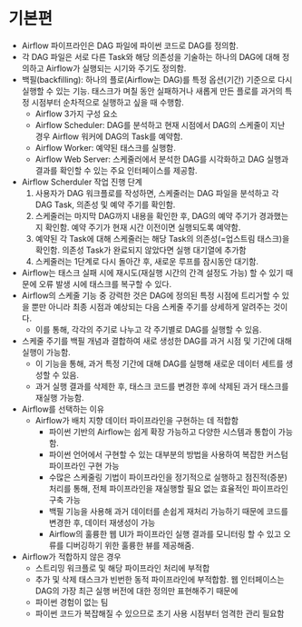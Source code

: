 # 기본편
- Airflow 파이프라인은 DAG 파일에 파이썬 코드로 DAG를 정의함.
- 각 DAG 파일은 서로 다른 Task와 해당 의존성을 기술하는 하나의 DAG에 대해 정의하고 Airflow가 실행되는 시기와 주기도 정의함.
- 백필(backfilling): 하나의 플로(Airflow는 DAG)를 특정 옵션(기간) 기준으로 다시 실행할 수 있는 기능. 태스크가 며칠 동안 실패하거나 새롭게 만든 플로를 과거의 특정 시점부터 순차적으로 실행하고 싶을 때 수행함.
  - Airflow 3가지 구성 요소
  - Airflow Scheduler: DAG를 분석하고 현재 시점에서 DAG의 스케줄이 지난 경우 Airflow 워커에 DAG의 Task를 예약함.
  - Airflow Worker: 예약된 태스크를 실행함.
  - Airflow Web Server: 스케줄러에서 분석한 DAG를 시각화하고 DAG 실행과 결과를 확인할 수 있는 주요 인터페이스를 제공함.
- Airflow Scherduler 작업 진행 단계
  1. 사용자가 DAG 워크플로를 작성하면, 스케줄러는 DAG 파일을 분석하고 각 DAG Task, 의존성 및 예약 주기를 확인함.
  2. 스케줄러는 마지막 DAG까지 내용을 확인한 후, DAG의 예약 주기가 경과했는지 확인함. 예약 주기가 현재 시간 이전이면 실행되도록 예약함.
  3. 예약된 각 Task에 대해 스케줄러는 해당 Task의 의존성(=업스트림 태스크)을 확인함. 의존성 Task가 완료되지 않았다면 실행 대기열에 추가함
  4. 스케줄러는 1단계로 다시 돌아간 후, 새로운 루프를 잠시동안 대기함.
- Airflow는 태스크 실패 시에 재시도(재실행 시간의 간격 설정도 가능) 할 수 있기 때문에 오류 발생 시에 태스크를 복구할 수 있다.
- Airflow의 스케줄 기능 중 강력한 것은 DAG에 정의된 특정 시점에 트리거할 수 있을 뿐만 아니라 최종 시점과 예상되는 다음 스케줄 주기를 상세하게 알려주는 것이다.
    - 이를 통해, 각각의 주기로 나누고 각 주기별로 DAG를 실행할 수 있음.
- 스케줄 주기를 백필 개념과 결합하여 새로 생성한 DAG를 과거 시점 및 기간에 대해 실행이 가능함.
    - 이 기능을 통해, 과거 특정 기간에 대해 DAG를 실행해 새로운 데이터 세트를 생성할 수 있음.
    - 과거 실행 결과를 삭제한 후, 태스크 코드를 변경한 후에 삭제된 과거 태스크를 재실행 가능함.
- Airflow를 선택하는 이유
  - Airflow가 배치 지향 데이터 파이프라인을 구현하는 데 적합함
    - 파이썬 기반의 Airflow는 쉽게 확장 가능하고 다양한 시스템과 통합이 가능함.
    - 파이썬 언어에서 구현할 수 있는 대부분의 방법을 사용하여 복잡한 커스텀 파이프라인 구현 가능
    - 수많은 스케줄링 기법이 파이프라인을 정기적으로 실행하고 점진적(증분) 처리를 통해, 전체 파이프라인을 재실행할 필요 없는 효율적인 파이프라인 구축 가능
    - 백필 기능을 사용해 과거 데이터를 손쉽게 재처리 가능하기 때문에 코드를 변경한 후, 데이터 재생성이 가능
    - Airflow의 훌륭한 웹 UI가 파이프라인 실행 결과를 모니터링 할 수 있고 오류를 디버깅하기 위한 훌륭한 뷰를 제공해줌.
- Airflow가 적합하지 않은 경우
  - 스트리밍 워크플로 및 해당 파이프라인 처리에 부적합
  - 추가 및 삭제 태스크가 빈번한 동적 파이프라인에 부적합함. 웹 인터페이스는 DAG의 가장 최근 실행 버전에 대한 정의만 표현해주기 때문에
  - 파이썬 경험이 없는 팀
  - 파이썬 코드가 복잡해질 수 있으므로 초기 사용 시점부터 엄격한 관리 필요함
